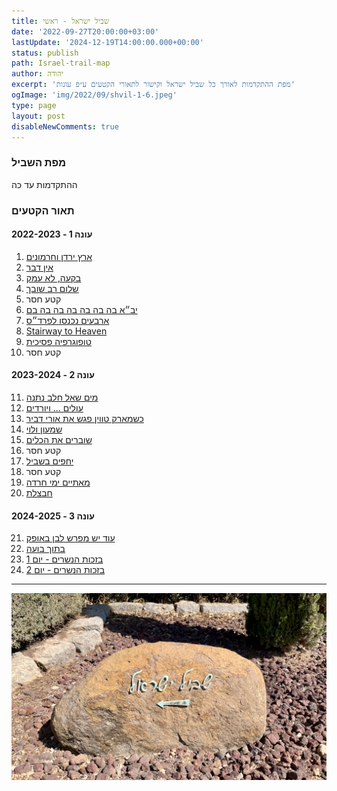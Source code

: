 ```yaml
---
title: שביל ישראל - ראשי
date: '2022-09-27T20:00:00+03:00'
lastUpdate: '2024-12-19T14:00:00.000+00:00'
status: publish
path: Israel-trail-map
author: יהודה
excerpt: 'מפת ההתקדמות לאורך כל שביל ישראל וקישור לתאורי הקטעים ע״פ עונות'
ogImage: 'img/2022/09/shvil-1-6.jpeg'
type: page
layout: post
disableNewComments: true
---
```


### מפת השביל

ההתקדמות עד כה

<div id="vega-map" class="chart"></div>

### תאור הקטעים
#### עונה 1 - 2022-2023
1. [ארץ ירדן וחרמונים](/blog/2022/09/Israel-trail-1)
2. [אין דבר](/blog/2022/10/Israel-trail-2)
2. [בקעה, לא עמק](/blog/2022/11/Israel-trail-3)
2. [שלום רב שובך](/blog/2022/12/Israel-trail-4)
2. קטע חסר
2. [יב״א בה בה בה בה בה בה בם](/blog/2023/02/Israel-trail-6)
2. [ארבעים נכנסו לפרד״ס](/blog/2023/03/Israel-trail-7)
2. [Stairway to Heaven](/blog/2023/04/Israel-trail-8)
2. [טופוגרפיה פסיכית](/blog/2023/05/Israel-trail-9)
2. קטע חסר

#### עונה 2 - 2023-2024
11. [מים שאל חלב נתנה](/blog/2023/12/israel-trail-11)
12. [עולים ... ויורדים](/blog/2023/12/israel-trail-12)
13. [כשמארק טווין פגש את אורי דביר](/blog/2024/02/israel-trail-13)
14. [שמעון ולוי](/blog/2024/01/israel-trail-14)
15. [שוברים את הכלים](/blog/2024/03/israel-trail-15)
16. קטע חסר
17. [יחפים בשביל](/blog/2024/04/israel-trail-17)
18. קטע חסר
19. [מאתיים ימי חרדה](/blog/2024/04/israel-trail-19)
20. [חבצלת](/blog/2024/06/israel-trail-20)

#### עונה 3 - 2024-2025
21. [עוד יש מפרש לבן באופק](/blog/2024/10/israel-trail-21)
22. [בתוך בועה](/blog/2024/11/israel-trail-22)
23. [בזכות הנשרים - יום 1](/blog/2025/01/israel-trail-23-24)
24. [בזכות הנשרים - יום 2](/blog/2025/01/israel-trail-23-24)

---

![שביל ישראל](/img/2022/09/shvil-1-6.jpeg "שביל ישראל")
